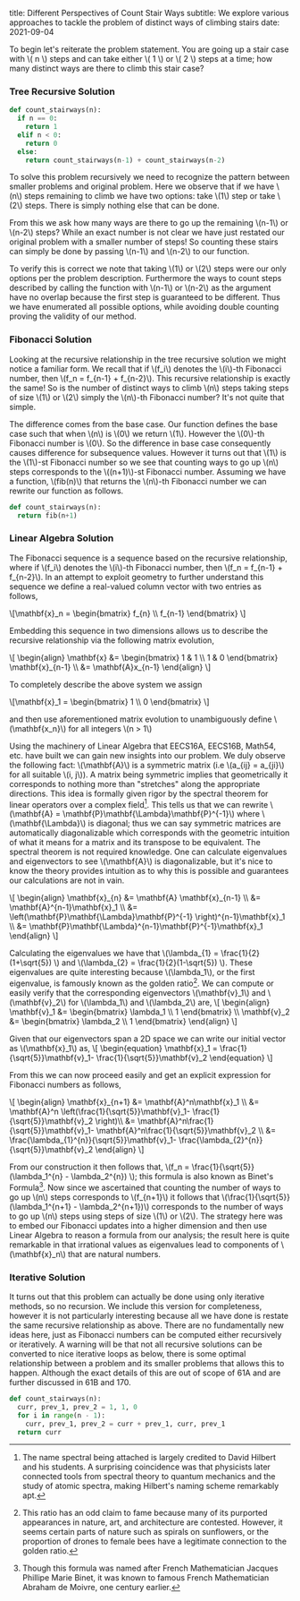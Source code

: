 title: Different Perspectives of Count Stair Ways
subtitle: We explore various approaches to tackle the problem of distinct ways of climbing stairs
date: 2021-09-04

To begin let's reiterate the problem statement. You are going up a stair case with \\( n \\) steps and can take either \\( 1 \\) or \\( 2 \\) steps at a time; how many distinct ways are there to climb this stair case?

### Tree Recursive Solution

```python
def count_stairways(n):
  if n == 0:
    return 1
  elif n < 0:
    return 0
  else:
    return count_stairways(n-1) + count_stairways(n-2)
```

To solve this problem recursively we need to recognize the pattern between smaller problems and original problem. Here we observe that if we have \\(n\\) steps remaining to climb we have two options: take \\(1\\) step or take \\(2\\) steps. There is simply nothing else that can be done.

From this we ask how many ways are there to go up the remaining \\(n-1\\) or \\(n-2\\) steps? While an exact number is not clear we have just restated our original problem with a smaller number of steps! So counting these stairs can simply be done by passing \\(n-1\\) and \\(n-2\\) to our function.

To verify this is correct we note that taking \\(1\\) or \\(2\\) steps were our only options per the problem description. Furthermore the ways to count steps described by calling the function with \\(n-1\\) or \\(n-2\\) as the argument have no overlap because the first step is guaranteed to be different. Thus we have enumerated all possible options, while avoiding double counting proving the validity of our method.

### Fibonacci Solution

Looking at the recursive relationship in the tree recursive solution we might notice a familiar form. We recall that if \\(f_i\\) denotes the \\(i\\)-th Fibonacci number, then \\(f_n = f_{n-1} + f_{n-2}\\). This recursive relationship is exactly the same! So is the number of distinct ways to climb \\(n\\) steps taking steps of size \\(1\\) or \\(2\\) simply the \\(n\\)-th Fibonacci number? It's not quite that simple.

The difference comes from the base case. Our function defines the base case such that when \\(n\\) is \\(0\\) we return \\(1\\). However the \\(0\\)-th Fibonacci number is \\(0\\). So the difference in base case consequently causes difference for subsequence values. However it turns out that \\(1\\) is the \\(1\\)-st Fibonacci number so we see that counting ways to go up \\(n\\) steps corresponds to the \\((n+1)\\)-st Fibonacci number. Assuming we have a function, \\(fib(n)\\) that returns the \\(n\\)-th Fibonacci number we can rewrite our function as follows.

```python
def count_stairways(n):
  return fib(n+1)
```

### Linear Algebra Solution

The Fibonacci sequence is a sequence based on the recursive relationship, where if \\(f_i\\) denotes the \\(i\\)-th Fibonacci number, then \\(f_n = f_{n-1} + f_{n-2}\\). In an attempt to exploit geometry to further understand this sequence we define a real-valued column vector with two entries as follows,

\\[\mathbf{x}\_n = \begin{bmatrix} f_{n} \\\\ f_{n-1}  \end{bmatrix} \\]

Embedding this sequence in two dimensions allows us to describe the recursive relationship via the following matrix evolution,

\\[
  \begin{align} \mathbf{x} &= \begin{bmatrix} 1 & 1 \\\\ 1 & 0 \end{bmatrix} \mathbf{x}\_{n-1} \\\\
              &= \mathbf{A}x_{n-1}
\end{align} \\]

To completely describe the above system we assign

\\[\mathbf{x}_1 = \begin{bmatrix} 1 \\\\ 0 \end{bmatrix} \\]

and then use aforementioned matrix evolution to unambiguously define \\(\mathbf{x_n}\\) for all integers \\(n > 1\\)

Using the machinery of Linear Algebra that EECS16A, EECS16B, Math54, etc. have built we can gain new insights into our problem. We duly observe the following fact: \\(\mathbf{A}\\) is a symmetric matrix (i.e \\(a_{ij} = a_{ji}\\) for all suitable \\(i, j\\)). A matrix being symmetric implies that geometrically it corresponds to nothing more than "stretches" along the appropriate directions. This idea is formally given rigor by the spectral theorem for linear operators over a complex field[^1]. This tells us that we can rewrite \\(\mathbf{A} = \mathbf{P}\mathbf{\Lambda}\mathbf{P}^{-1}\\) where \\(\mathbf{\Lambda}\\) is diagonal; thus we can say symmetric matrices are automatically diagonalizable which corresponds with the geometric intuition of what it means for a matrix and its transpose to be equivalent. The spectral theorem is not required knowledge. One can calculate eigenvalues and eigenvectors to see \\(\mathbf{A}\\) is diagonalizable, but it's nice to know the theory provides intuition as to why this is possible and guarantees our calculations are not in vain.

\\[
\begin{align}
 \mathbf{x}\_{n} &= \mathbf{A} \mathbf{x}_{n-1} \\\\
              &= \mathbf{A}^{n-1}\mathbf{x}_1 \\\\
              &= \left(\mathbf{P}\mathbf{\Lambda}\mathbf{P}^{-1}
                 \right)^{n-1}\mathbf{x}_1 \\\\
              &= \mathbf{P}\mathbf{\Lambda}^{n-1}\mathbf{P}^{-1}\mathbf{x}_1
\end{align}
\\]

Calculating the eigenvalues we have that \\(\lambda_{1} = \frac{1}{2}(1+\sqrt{5}) \\) and \\(\lambda_{2} = \frac{1}{2}(1-\sqrt{5}) \\). These eigenvalues are quite interesting because \\(\lambda_1\\), or the first eigenvalue, is famously known as the golden ratio[^2]. We can compute or easily verify that the corresponding eigenvectors \\(\mathbf{v}_1\\) and \\(\mathbf{v}_2\\) for \\(\lambda_1\\) and \\(\lambda_2\\) are,
\\[
\begin{align}
\mathbf{v}_1 &= \begin{bmatrix} \lambda_1 \\\\ 1 \end{bmatrix} \\\\
\mathbf{v}_2 &= \begin{bmatrix} \lambda_2 \\\\ 1 \end{bmatrix}
\end{align}
\\]

Given that our eigenvectors span a 2D space we can write our initial vector as \\(\mathbf{x}_1\\) as,
\\[
\begin{equation}
  \mathbf{x}_1 = \frac{1}{\sqrt{5}}\mathbf{v}_1- \frac{1}{\sqrt{5}}\mathbf{v}_2
\end{equation}
\\]

From this we can now proceed easily and get an explicit expression for Fibonacci numbers as follows,

\\[
\begin{align}
 \mathbf{x}\_{n+1} &= \mathbf{A}^n\mathbf{x}_1 \\\\
  &= \mathbf{A}^n \left(\frac{1}{\sqrt{5}}\mathbf{v}_1- \frac{1}{\sqrt{5}}\mathbf{v}_2 \right)\\\\
  &= \mathbf{A}^n\frac{1}{\sqrt{5}}\mathbf{v}_1- \mathbf{A}^n\frac{1}{\sqrt{5}}\mathbf{v}_2
 \\\\
&= \frac{\lambda\_{1}^{n}}{\sqrt{5}}\mathbf{v}_1- \frac{\lambda\_{2}^{n}}{\sqrt{5}}\mathbf{v}_2
\end{align}
\\]

From our construction it then follows that, \\(f_n = \frac{1}{\sqrt{5}}(\lambda_1^{n} - \lambda_2^{n}) \\); this formula is also known as Binet's Formula[^3]. Now since we ascertained that counting the number of ways to go up \\(n\\) steps corresponds to \\(f_{n+1}\\) it follows that \\(\frac{1}{\sqrt{5}}(\lambda_1^{n+1} - \lambda_2^{n+1})\\) corresponds to the number of ways to go up \\(n\\) steps using steps of size \\(1\\) or \\(2\\). The strategy here was to embed our Fibonacci updates into a higher dimension and then use Linear Algebra to reason a formula from our analysis; the result here is quite remarkable in that irrational values as eigenvalues lead to components of \\(\mathbf{x}_n\\) that are natural numbers.


### Iterative Solution

It turns out that this problem can actually be done using only iterative methods, so no recursion. We include this version for completeness, however it is not particularly interesting because all we have done is restate the same recursive relationship as above. There are no fundamentally new ideas here, just as Fibonacci numbers can be computed either recursively or iteratively. A warning will be that not all recursive solutions can be converted to nice iterative loops as below, there is some optimal relationship between a problem and its smaller problems that allows this to happen. Although the exact details of this are out of scope of 61A and are further discussed in 61B and 170.

```python
def count_stairways(n):
  curr, prev_1, prev_2 = 1, 1, 0
  for i in range(n - 1):
    curr, prev_1, prev_2 = curr + prev_1, curr, prev_1
  return curr
```


[^1]: The name spectral being attached is largely credited to David Hilbert and his students. A surprising coincidence was that physicists later connected tools from spectral theory to quantum mechanics and the study of atomic spectra, making Hilbert's naming scheme remarkably apt.


[^2]: This ratio has an odd claim to fame because many of its purported appearances in nature, art, and architecture are contested. However, it seems certain parts of nature such as spirals on sunflowers, or the proportion of drones to female bees have a legitimate connection to the golden ratio.


[^3]: Though this formula was named after French Mathematician Jacques Phillipe Marie Binet, it was known to famous French Mathematician Abraham de Moivre, one century earlier.
